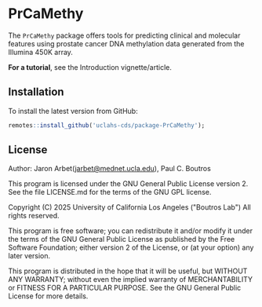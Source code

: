 # PrCaMethy

The `PrCaMethy` package offers tools for predicting clinical and molecular features using prostate cancer DNA methylation data generated from the Illumina 450K array.

**For a tutorial**, see the Introduction vignette/article.

## Installation

To install the latest version from GitHub:

```r
remotes::install_github('uclahs-cds/package-PrCaMethy');
```

## License

Author: Jaron Arbet(jarbet@mednet.ucla.edu), Paul C. Boutros

This program is licensed under the GNU General Public License version 2. See the file LICENSE.md for the terms of the GNU GPL license.


Copyright (C) 2025 University of California Los Angeles ("Boutros Lab") All rights reserved.

This program is free software; you can redistribute it and/or modify it under the terms of the GNU General Public License as published by the Free Software Foundation; either version 2 of the License, or (at your option) any later version.

This program is distributed in the hope that it will be useful, but WITHOUT ANY WARRANTY; without even the implied warranty of MERCHANTABILITY or FITNESS FOR A PARTICULAR PURPOSE. See the GNU General Public License for more details.
